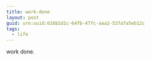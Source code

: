 ```yaml
---
title: work-done
layout: post
guid: urn:uuid:616b1d1c-64fb-47fc-aaa2-537a7a5eb12c
tags:
  - life
---
```


work done.
